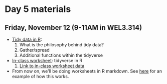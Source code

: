 # Day 5 materials

## Friday, November 12 (9-11AM in WEL3.314)

* [Tidy data in R](https://github.com/eachambers/UNAMtraining/blob/main/Day5/5.1_tidyr.pdf):
  1. What is the philosophy behind tidy data?
  2. Gather/spread
  3. Additional functions within the tidyverse
* [In-class worksheet](): tidyverse in R
  1. [Link to in-class worksheet data](https://utexas.box.com/s/03xrlwixyoxmxtpxnlhx6oz6gbap8ice)
* From now on, we'll be doing worksheets in R markdown. See [here](https://github.com/eachambers/UNAMtraining/blob/main/Day5/5.0_Example_markdown.Rmd) for an example of how this works.
